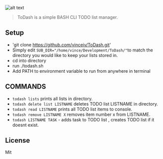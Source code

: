 ![alt text](https://github.com/vinceiv/ToDash/blob/master/share/todash.gif "_")
> ToDash is a simple BASH CLI TODO list manager.

## Setup

- 'git clone https://github.com/vinceiv/ToDash.git'
- Simply edit `SUB_DIR="/home/vince/Development/ToDash/"`to match the directory you would like to keep your lists stored in.
- cd into directory
- run ./todash.sh
- Add PATH to environment variable to run from anywhere in terminal

## COMMANDS
- `todash lists` prints all lists in directory.
- `todash delete list LISTNAME` deletes TODO list LISTNAME in directory.
- `todash read LISTNAME` prints all TODO list items to console.
- `todash remove LISTNAME X` removes item number x from LISTNAME.
- `todash LISTNAME TASK` - adds task to TODO list , creates TODO list if it doesnt exist.  

## License 
Mit
